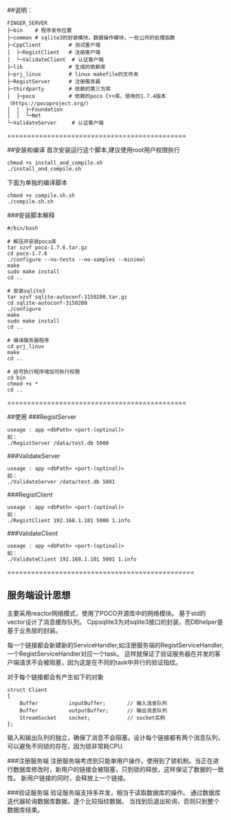 


##说明：

```
FINGER_SERVER
├─bin    # 程序发布位置
├─common # sqlite3的封装模块，数据操作模块，一些公共的处理函数
├─CppClient         # 测试客户端 
│  ├─RegistClient   # 注册客户端
│  └─ValidateClient  # 认证客户端
├─lib               # 生成的依赖库
├─prj_linux         # linux makefile的文件夹
├─RegistServer      # 注册服务器
├─thirdparty        # 依赖的第三方库
│  ├─poco           # 依赖的poco C++库，使用的1.7.4版本（https://pocoproject.org/）
│  │  ├─Foundation
│  │  └─Net
└─ValidateServer     # 认证客户端
```
=============================================


##安装和编译
首次安装运行这个脚本,建议使用root用户权限执行
```
chmod +x install_and_compile.sh
./install_and_compile.sh
```

下面为单独的编译脚本
```
chmod +x compile.sh.sh
./compile.sh.sh
```

###安装脚本解释
```
#/bin/bash

# 解压并安装poco库
tar xzvf poco-1.7.6.tar.gz
cd poco-1.7.6
./configure --no-tests --no-samples --minimal
make 
sudo make install
cd ..

# 安装sqlite3
tar xzvf sqlite-autoconf-3150200.tar.gz
cd sqlite-autoconf-3150200
./configure 
make 
sudo make install
cd ..

# 编译服务器程序
cd prj_linux
make 
cd ..

# 给可执行程序增加可执行权限
cd bin
chmod +x *
cd ..

```

=============================================

##使用
###RegistServer
```
useage : app <dbPath> <port-(optinal)>
如：
./RegistServer /data/test.db 5000
```

###ValidateServer
```
useage : app <dbPath> <port-(optinal)>
如：
./ValidateServer /data/test.db 5001
```

###RegistClient
```
useage : app <dbPath> <port-(optinal)>
如：
./RegistClient 192.168.1.101 5000 1.info
```

###ValidateClient
```
useage : app <dbPath> <port-(optinal)>
如：
./ValidateClient 192.168.1.101 5001 1.info
```
===============================================

## 服务端设计思想
主要采用reactor网络模式，使用了POCO开源库中的网络模块。
基于std的vector<char>设计了消息缓存队列。
Cppsqlite3为对sqlite3接口的封装，而DBhelper是基于业务层的封装。

每一个链接都会新建新的ServiceHandler,如注册服务端的RegistServiceHandler,一个RegistServiceHandler对应一个task。
这样就保证了验证服务器在并发的客户端请求不会被阻塞，因为这是在不同的task中并行的验证指纹。

对于每个链接都会有产生如下的对象
```
struct Client
{
	Buffer			inputBuffer;       // 输入消息队列
	Buffer			outputBuffer;      // 输出消息队列
	StreamSocket	socket;            // socket实例
};
```
输入和输出队列的独立，确保了消息不会阻塞。设计每个链接都有两个消息队列，可以避免不同锁的存在，因为锁非常耗CPU.

###注册服务端
注册服务端考虑到只能单用户操作，使用到了锁机制。当正在进行数据库修改时，新用户的链接会被阻塞，只到锁的释放，这样保证了数据的一致性。
新用户链接的同时，会释放上一个链接。

###验证服务端
验证服务端支持多并发，相当于读取数据库的操作。
通过数据库迭代器轮询数据库数据，逐个比较指纹数据。
当找到后退出轮询，否则只到整个数据库结束。



